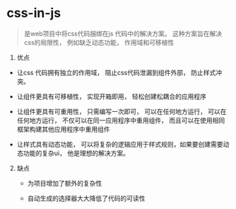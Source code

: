# css-in-js

> 是web项目中将css代码捆绑在js 代码中的解决方案。 这种方案旨在解决css的局限性， 例如缺乏动态功能， 作用域和可移植性

1. 优点

  * 让css 代码拥有独立的作用域， 阻止css代码泄漏到组件外部， 防止样式冲突。

  * 让组件更具有可移植性， 实现开箱即用， 轻松创建松耦合的应用程序

  * 让组件更具有可重用性， 只需编写一次即可， 可以在任何地方运行， 可以在任何地方运行， 不仅可以在同一应用程序中重用组件， 而且可以在使用相同框架构建其他应用程序中重用组件

  * 让样式具有动态功能， 可以将复杂的逻辑应用于样式规则，如果要创建需要动态功能的复杂ui， 他是理想的解决方案。

2. 缺点

    * 为项目增加了额外的复杂性

    * 自动生成的选择器大大降低了代码的可读性




